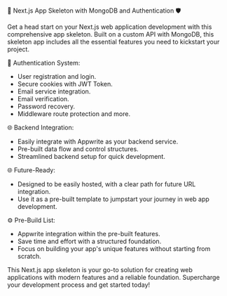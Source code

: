 🚀 Next.js App Skeleton with MongoDB and Authentication 🛡️

Get a head start on your Next.js web application development with this comprehensive app skeleton. Built on a custom API with MongoDB, this skeleton app includes all the essential features you need to kickstart your project.

🔐 Authentication System:
- User registration and login.
- Secure cookies with JWT Token.
- Email service integration.
- Email verification.
- Password recovery.
- Middleware route protection and more.

🌐 Backend Integration:
- Easily integrate with Appwrite as your backend service.
- Pre-built data flow and control structures.
- Streamlined backend setup for quick development.

🌐 Future-Ready:
- Designed to be easily hosted, with a clear path for future URL integration.
- Use it as a pre-built template to jumpstart your journey in web app development.

⚙️ Pre-Build List:
- Appwrite integration within the pre-built features.
- Save time and effort with a structured foundation.
- Focus on building your app's unique features without starting from scratch.

This Next.js app skeleton is your go-to solution for creating web applications with modern features and a reliable foundation. Supercharge your development process and get started today!
